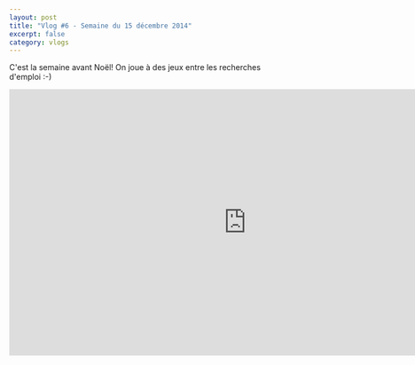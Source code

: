 ```yaml
---
layout: post
title: "Vlog #6 - Semaine du 15 décembre 2014"
excerpt: false
category: vlogs
---
```


C'est la semaine avant Noël! On joue à des jeux entre les recherches d'emploi :-)

<iframe width="853" height="480" src="https://www.youtube.com/embed/OjSC7qAIc30" frameborder="0" allowfullscreen></iframe>
